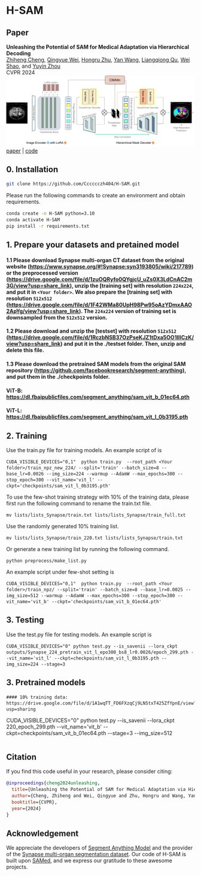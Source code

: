 # H-SAM

## Paper

<b>Unleashing the Potential of SAM for Medical Adaptation via Hierarchical Decoding</b> <br/>
[Zhiheng Cheng](https://scholar.google.com/citations?hl=zh-CN&user=JUy6POQAAAAJ), [Qingyue Wei](https://profiles.stanford.edu/qingyue-wei), [Hongru Zhu](https://pages.jh.edu/hzhu38/), [Yan Wang](https://wangyan921.github.io/), [Liangqiong Qu](https://datascience.hku.hk/people/liangqiong-qu/), [Wei Shao](https://mirthai.medicine.ufl.edu/sample-page/the-pi/), and [Yuyin Zhou](https://yuyinzhou.github.io/) <br/>
CVPR 2024 <br/>
![image](figure/framework.png)
[paper](https://arxiv.org/abs/2403.18271) | [code](https://github.com/Cccccczh404/H-SAM)

## 0. Installation

```bash
git clone https://github.com/Cccccczh404/H-SAM.git
```
Please run the following commands to create an environment and obtain requirements.
```bash
conda create -n H-SAM python=3.10
conda activate H-SAM
pip install -r requirements.txt
```

## 1. Prepare your datasets and pretained model
#### 1.1 Please download Synapse multi-organ CT dataset from the original website (https://www.synapse.org/#!Synapse:syn3193805/wiki/217789) or the preprocessed version (https://drive.google.com/file/d/1zuOQRyfo0QYgjcU_uZs0X3LdCnAC2m3G/view?usp=share_link), unzip the [training set] with resolution `224x224`, and put it in `<Your folder>`. We also prepare the [training set] with resolution `512x512` (https://drive.google.com/file/d/1F42WMa80UpH98Pw95oAzYDmxAAO2ApYg/view?usp=share_link). The `224x224` version of training set is downsampled from the `512x512` version.
#### 1.2 Please download and unzip the [testset] with resolution `512x512` (https://drive.google.com/file/d/1RczbNSB37OzPseKJZ1tDxa5OO1IIICzK/view?usp=share_link) and put it in the ./testset folder. Then, unzip and delete this file.
#### 1.3 Please download the pretrained SAM models from the original SAM repository (https://github.com/facebookresearch/segment-anything), and put them in the ./checkpoints folder. 
#### ViT-B: https://dl.fbaipublicfiles.com/segment_anything/sam_vit_b_01ec64.pth
#### ViT-L: https://dl.fbaipublicfiles.com/segment_anything/sam_vit_l_0b3195.pth 

## 2. Training
Use the train.py file for training models. An example script of is
```
CUDA_VISIBLE_DEVICES="0,1"  python train.py  --root_path <Your folder>/train_npz_new_224/ --split='train' --batch_size=8 --base_lr=0.0026 --img_size=224 --warmup --AdamW --max_epochs=300 --stop_epoch=300 --vit_name='vit_l' --ckpt='checkpoints/sam_vit_l_0b3195.pth'
```
To use the few-shot training strategy with 10% of the training data, please first run the following command to rename the train.txt file.
```
mv lists/lists_Synapse/train.txt lists/lists_Synapse/train_full.txt
```
Use the randomly generated 10% training list.
```
mv lists/lists_Synapse/train_220.txt lists/lists_Synapse/train.txt
```
Or generate a new training list by running the following command.
```
python preprocess/make_list.py
```
An example script under few-shot setting is
```
CUDA_VISIBLE_DEVICES="0,1"  python train.py  --root_path <Your folder>/train_npz/ --split='train' --batch_size=8 --base_lr=0.0025 --img_size=512 --warmup --AdamW --max_epochs=300 --stop_epoch=300 --vit_name='vit_b' --ckpt='checkpoints/sam_vit_b_01ec64.pth'
```

## 3. Testing
Use the test.py file for testing models. An example script is
```
CUDA_VISIBLE_DEVICES="0" python test.py --is_savenii --lora_ckpt outputs/Synapse_224_pretrain_vit_l_epo300_bs8_lr0.0026/epoch_299.pth --vit_name='vit_l' --ckpt=checkpoints/sam_vit_l_0b3195.pth --img_size=224 --stage=3
```
## 3. Pretrained models
```
#### 10% training data: https://drive.google.com/file/d/1A1wqTT_FD6FXzqCj9LNStxT425ZfYpnE/view?usp=sharing
```
CUDA_VISIBLE_DEVICES="0" python test.py --is_savenii --lora_ckpt 220_epoch_299.pth --vit_name='vit_b' --ckpt=checkpoints/sam_vit_b_01ec64.pth --stage=3 --img_size=512
```
```
## Citation
If you find this code useful in your research, please consider citing:
```bibtex
@inproceedings{cheng2024unleashing,
  title={Unleashing the Potential of SAM for Medical Adaptation via Hierarchical Decoding},
  author={Cheng, Zhiheng and Wei, Qingyue and Zhu, Hongru and Wang, Yan and Qu, Liangqiong and Shao, Wei and Zhou, Yuyin},
  booktitle={CVPR},
  year={2024}
}
```


## Acknowledgement
We appreciate the developers of [Segment Anything Model](https://github.com/facebookresearch/segment-anything) and the provider of the [Synapse multi-organ segmentation dataset](https://www.synapse.org/#!Synapse:syn3193805/wiki/217789). Our code of H-SAM is built upon [SAMed](https://github.com/hitachinsk/SAMed), and we express our gratitude to these awesome projects.


